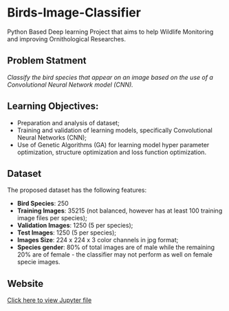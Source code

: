 # Birds-Image-Classifier
Python Based Deep learning Project that aims to help Wildlife Monitoring and improving Ornithological Researches.

## Problem Statment
_Classify the bird species that appear on an image based on the use of a Convolutional Neural Network
model (CNN)._

## Learning Objectives:
- Preparation and analysis of dataset;
- Training and validation of learning models, specifically Convolutional Neural Networks (CNN);
- Use of Genetic Algorithms (GA) for learning model hyper parameter optimization, structure
optimization and loss function optimization.


## Dataset

The proposed dataset has the following features:
- **Bird Species**: 250
- **Training Images**: 35215 (not balanced, however has at least 100 training image files per
species);
- **Validation Images**: 1250 (5 per species);
- **Test Images**: 1250 (5 per species);
- **Images Size**: 224 x 224 x 3 color channels in jpg format;
- **Species gender**: 80% of total images are of male while the remaining 20% are of female - the classifier may not perform as well on female specie images.

## Website
[Click here to view Jupyter file](index.html)
